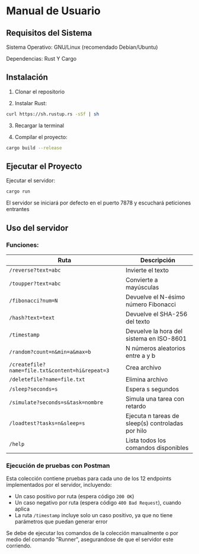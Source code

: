 # Manual de Usuario

## Requisitos del Sistema

Sistema Operativo:
GNU/Linux (recomendado Debian/Ubuntu)

Dependencias:
Rust Y Cargo

## Instalación

1) Clonar el repositorio

2) Instalar Rust: 
```bash
curl https://sh.rustup.rs -sSf | sh
```
3) Recargar la terminal

4) Compilar el proyecto:
```bash
cargo build --release
```

## Ejecutar el Proyecto

Ejecutar el servidor:
```bash
cargo run
```
El servidor se iniciará por defecto en el puerto 7878 y escuchará peticiones entrantes

## Uso del servidor

### Funciones:

| Ruta                                            | Descripción                                           |
| ----------------------------------------------- | ----------------------------------------------------- |
| `/reverse?text=abc`                             | Invierte el texto                                     |
| `/toupper?text=abc`                             | Convierte a mayúsculas                                |
| `/fibonacci?num=N`                              | Devuelve el N-ésimo número Fibonacci                  |
| `/hash?text=text`                               | Devuelve el SHA-256 del texto                         |
| `/timestamp`                                    | Devuelve la hora del sistema en ISO-8601              |
| `/random?count=n&min=a&max=b`                   | N números aleatorios entre a y b                      |
| `/createfile?name=file.txt&content=hi&repeat=3` | Crea archivo                                          |
| `/deletefile?name=file.txt`                     | Elimina archivo                                       |
| `/sleep?seconds=s`                              | Espera s segundos                                     |
| `/simulate?seconds=s&task=nombre`               | Simula una tarea con retardo                          |
| `/loadtest?tasks=n&sleep=s`                     | Ejecuta n tareas de sleep(s) controladas por hilo     |
| `/help`                                         | Lista todos los comandos disponibles                  |

### Ejecución de pruebas con Postman

Esta colección contiene pruebas para cada uno de los 12 endpoints implementados por el servidor, incluyendo:

- Un caso positivo por ruta (espera código `200 OK`)
- Un caso negativo por ruta (espera código `400 Bad Request`), cuando aplica
- La ruta `/timestamp` incluye solo un caso positivo, ya que no tiene parámetros que puedan generar error

Se debe de ejecutar los comandos de la colección manualmente o por medio del comando "Runner", asegurandose de que el servidor este corriendo.
